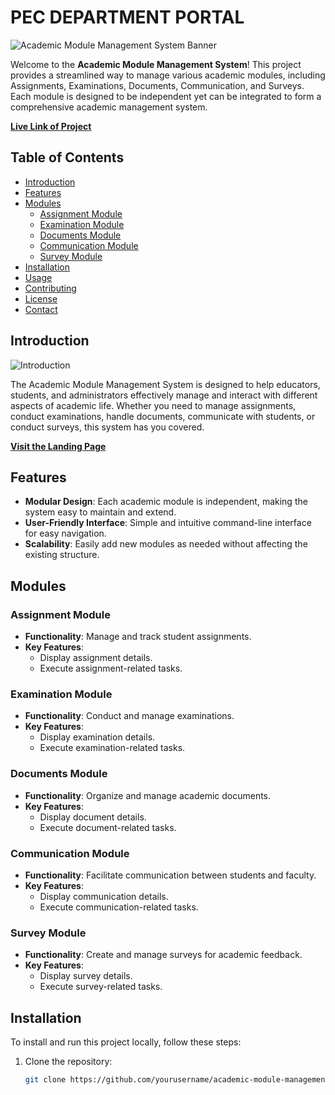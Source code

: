 # PEC DEPARTMENT PORTAL

![Academic Module Management System Banner](https://panimalar.ac.in/assets/images/pec-logo.png)

Welcome to the **Academic Module Management System**! This project provides a streamlined way to manage various academic modules, including Assignments, Examinations, Documents, Communication, and Surveys. Each module is designed to be independent yet can be integrated to form a comprehensive academic management system.

**[Live Link of Project ](https://kavinlakshmanan.github.io/PEC_DEPARTMENT_PORTAL/)**


## Table of Contents

- [Introduction](#introduction)
- [Features](#features)
- [Modules](#modules)
  - [Assignment Module](#assignment-module)
  - [Examination Module](#examination-module)
  - [Documents Module](#documents-module)
  - [Communication Module](#communication-module)
  - [Survey Module](#survey-module)
- [Installation](#installation)
- [Usage](#usage)
- [Contributing](#contributing)
- [License](#license)
- [Contact](#contact)

## Introduction

![Introduction](https://www.panimalar.ac.in/assets/images/AboutUs/about-us-banner-img.jpg)

The Academic Module Management System is designed to help educators, students, and administrators effectively manage and interact with different aspects of academic life. Whether you need to manage assignments, conduct examinations, handle documents, communicate with students, or conduct surveys, this system has you covered.

**[Visit the Landing Page](https://kavinlakshmanan.github.io/College_Module/)**

## Features

- **Modular Design**: Each academic module is independent, making the system easy to maintain and extend.
- **User-Friendly Interface**: Simple and intuitive command-line interface for easy navigation.
- **Scalability**: Easily add new modules as needed without affecting the existing structure.

## Modules

### Assignment Module

- **Functionality**: Manage and track student assignments.
- **Key Features**: 
  - Display assignment details.
  - Execute assignment-related tasks.

### Examination Module

- **Functionality**: Conduct and manage examinations.
- **Key Features**:
  - Display examination details.
  - Execute examination-related tasks.

### Documents Module

- **Functionality**: Organize and manage academic documents.
- **Key Features**:
  - Display document details.
  - Execute document-related tasks.

### Communication Module

- **Functionality**: Facilitate communication between students and faculty.
- **Key Features**:
  - Display communication details.
  - Execute communication-related tasks.

### Survey Module

- **Functionality**: Create and manage surveys for academic feedback.
- **Key Features**:
  - Display survey details.
  - Execute survey-related tasks.

## Installation

To install and run this project locally, follow these steps:

1. Clone the repository:
   ```bash
   git clone https://github.com/yourusername/academic-module-management.git
